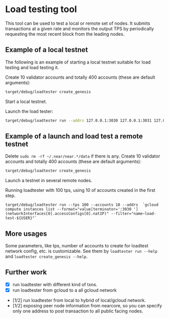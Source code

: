 # Load testing tool

This tool can be used to test a local or remote set of nodes. It submits transactions at a given rate and monitors
the output TPS by periodically requesting the most recent block from the leading nodes.

## Example of a local testnet

The following is an example of starting a local testnet suitable for load testing and load testing it.

Create 10 validator accounts and totally 400 accounts (these are default arguments):
```bash
target/debug/loadtester create_genesis
```

Start a local testnet.

Launch the load tester:
```bash
target/debug/loadtester run --addrs 127.0.0.1:3030 127.0.0.1:3031 127.0.0.1:3032 127.0.0.1:3033
```

## Example of a launch and load test a remote testnet
Delete `sudo rm -rf ~/.near/near.*/data` if there is any. Create 10 validator accounts and totally 400 accounts (these are default arguments):
```bash
target/debug/loadtester create_genesis
```

Launch a testnet in several remote nodes.

Running loadtester with 100 tps, using 10 of accounts created in the first step.
```
target/debug/loadtester run --tps 100 --accounts 10 --addrs  `gcloud compute instances list --format="value[terminator=':3030 '](networkInterfaces[0].accessConfigs[0].natIP)" --filter="name~load-test-${USER}"`
```

## More usages

Some parameters, like tps, number of accounts to create for loadtest network config, etc. is customizable. See them by
`loadtester run --help` and `loadtester create_genesis --help`.

## Further work
- [x] run loadtester with different kind of txns.
- [x] run loadtester from gcloud to a all gcloud network
- [1/2] run loadtester from local to hybrid of local/gcloud network.
- [1/2] exposing peer node information from nearcore, so you can specify only one address to post transaction to all public facing nodes.
